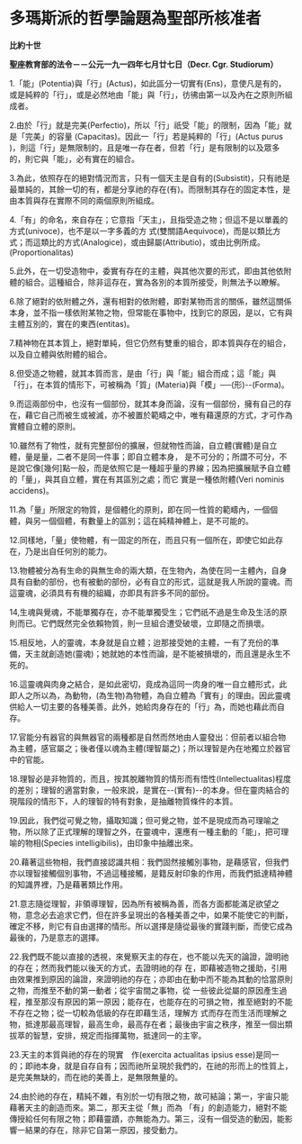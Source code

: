 # 多瑪斯派的哲學論題為聖部所核准者


**比約十世**

**聖座教育部的法令－－公元一九一四年七月廿七日（Decr. Cgr. Studiorum）**





1.「能」(Potentia)與「行」(Actus)，如此區分一切實有(Ens)，意使凡是有的，或是純粹的「行」，或是必然地由「能」與「行」，彷彿由第一以及內在之原則所組成者。

2.由於「行」就是完美(Perfectio)，所以「行」祇受「能」的限制，因為「能」就是「完美」的容量
(Capacitas)。因此一「行」若是純粹的「行」(Actus purus 
)，則這「行」是無限制的，且是唯一存在者，但若「行」是有限制的以及眾多的，則它與「能」，必有實在的組合。

3.為此，依照存在的絕對情況而言，只有一個天主是自有的(Subsistit)，只有祂是最單純的，其餘一切的有，都是分享祂的存在(有)。而限制其存在的固定本性，是由本質與存在實際不同的兩個原則所組成。

4.「有」的命名，來自存在；它意指「天主」，且指受造之物；但這不是以單義的方式(univoce)，也不是以一字多義的方
式(雙關語Aequivoce)，而是以類比方式；而這類比的方式(Analogice)，或由歸屬(Attributio)，或由比例所成。
(Proportionalitas)

5.此外，在一切受造物中，委實有存在的主體，與其他次要的形式，即由其他依附體的組合。這種組合，除非這存在，實為各別的本質所接受，則無法予以瞭解。

6.除了絕對的依附體之外，還有相對的依附體，即對某物而言的關係，雖然這關係本身，並不指一樣依附某物之物，但常能在事物中，找到它的原因，是以，它有與主體互別的，實在的東西(entitas)。

7.精神物在其本質上，絕對單純，但它仍然有雙重的組合，即本質與存在的組合，以及自立體與依附體的組合。

8.但受造之物體，就其本質而言，是由「行」與「能」組合而成；這「能」與「行」，在本質的情形下，可被稱為「質」(Materia)與「模」──(形)--(Forma)。

9.而這兩部份中，也沒有一個部份，就其本身而論，沒有一個部份，擁有自己的存在，藉它自己而被生或被滅，亦不被置於範疇之中，唯有藉還原的方式，才可作為實體自立體的原則。

10.雖然有了物性，就有完整部份的擴展，但就物性而論，自立體(實體)是自立體，量是量，二者不是同一件事；即自立體本身，
是不可分的；所謂不可分，不是說它像[幾何]點一般，而是依照它是一種超乎量的界線；因為把擴展賦予自立體的「量」，與其自立體，實在有其區別之處；而它
實是一種依附體(Veri nominis accidens)。

11.為「量」所限定的物質，是個體化的原則，即在同一性質的範疇內，一個個體，與另一個個體，有數量上的區別；這在純精神體上，是不可能的。

12.同樣地，「量」使物體，有一固定的所在，而且只有一個所在，即使它如此存在，乃是出自任何別的能力。

13.物體被分為有生命的與無生命的兩大類，在生物內，為使在同一主體內，自身具有自動的部份，也有被動的部份，必有自立的形式，這就是我人所說的靈魂。而這靈魂，必須具有有機的組織，亦即具有許多不同的部份。

14,生魂與覺魂，不能單獨存在，亦不能單獨受生；它們祇不過是生命及生活的原則而已。它們既然完全依賴物質，則一旦組合遭受破壞，立即隨之而損壞。

15.相反地，人的靈魂，本身就是自立體；迨那接受她的主體，一有了充份的準備，天主就創造她(靈魂)；她就她的本性而論，是不能被損壞的，而且還是永生不死的。

16.這靈魂與肉身之結合，是如此密切，竟成為這同一肉身的唯一自立體形式，此即人之所以為，為動物，(為生物)為物體，為自立體為「實有」的理由。因此靈魂供給人一切主要的各種美善。此外，她給肉身存在的「行」為，而她也藉此而自存。

17.官能分有器官的與無器官的兩種都是自然而然地由人靈發出：但前者以組合物為主體，感官屬之；後者僅以魂為主體(理智屬之)；所以理智是內在地獨立於器官中的官能。

18.理智必是非物質的，而且，按其脫離物質的情形而有悟性(Intellectualitas)程度的差別；理智的適當對象，一般來說，是實在--(實有)--的本身。但在靈肉結合的現階段的情形下，人的理智的特有對象，是抽離物質條件的本質。

19.因此，我們從可覺之物，攝取知識；但可覺之物，並不是現成而為可理喻之物，所以除了正式理解的理智之外，在靈魂中，還應有一種主動的「能」，把可理喻的物相(Species intelligibilis)，由印象中抽離出來。

20.藉著這些物相，我們直接認識共相：我們固然接觸別事物，是藉感官，但我們亦以理智接觸個別事物，不過這種接觸，是籍反射印象的作用，而我們抵達精神體的知識界裡，乃是藉著類比作用。

21.意志隨從理智，非領導理智，因為所有被稱為善，而各方面都能滿足欲望之物，意念必去追求它們，但在許多呈現出的各種美善之中，如果不能使它的判斷，確定不移，則它有自由選擇的情形。所以選擇是隨從最後的實踐判斷，而使它成為最後的，乃是意志的選擇。

22.我們既不能以直接的透視，來覺察天主的存在，也不能以先天的論證，證明祂的存在；然而我們能以後天的方式，去證明祂的存
在，即藉被造物之援助，引用由效果推到原因的論證，來證明祂的存在；亦即由在動中而不能為其動的恰當原則之物，而推至不動的第一動者；從宇宙間之事物，從
一些彼此從屬的原因產生過程，推至那沒有原因的第一原因；能存在，也能存在的可損之物，推至絕對的不能不存在之物；從一切較為低級的存在即藉生活，理解方
式而存在而生活而理解之物，抵達那最高理智，最高生命，最高存在者；最後由宇宙之秩序，推至一個出類拔萃的智慧，安排，規定而指揮萬物，抵達同一的主宰。

23.天主的本質與祂的存在的現實　作(exercita actualitas ipsius esse)是同一的；即祂本身，就是自存自有；因而祂所呈現於我們的，在祂的形而上的性質上，是完美無缺的，而在祂的美善上，是無限無量的。

24.由於祂的存在，精純不雜，有別於一切有限之物，故可結論；第一，宇宙只能藉著天主的創造而來。第二，那天主從「無」而為
「有」的創造能力，絕對不能傳授給任何有限之物；即藉靈蹟，亦無能為力。第三，沒有一個受造的動因，能影響一結果的存在，除非它自第一原因，接受動力。

